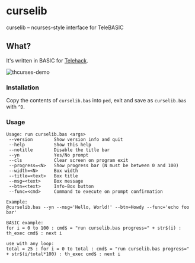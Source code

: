 # curselib
curselib – ncurses-style interface for TeleBASIC

## What?
It's written in BASIC for [Telehack](https://telehack.com).

![thcurses-demo](https://feen.us/1p6zjy.gif)

### Installation
Copy the contents of `curselib.bas` into `ped`, exit and save as `curselib.bas` with `^D`.

### Usage
```
Usage: run curselib.bas <args>
 --version        Show version info and quit
 --help           Show this help
 --notitle        Disable the title bar
 --yn             Yes/No prompt
 --cls            Clear screen on program exit
 --progress=<N>   Show progress bar (N must be between 0 and 100)
 --width=<N>      Box width
 --title=<text>   Box title
 --msg=<text>     Box message
 --btn=<text>     Info-Box button
 --func=<cmd>     Command to execute on prompt confirmation

Example:
@curselib.bas --yn --msg='Hello, World!' --btn=Howdy --func='echo foo bar'

BASIC example:
for i = 0 to 100 : cmd$ = "run curselib.bas progress=" + str$(i) : th_exec cmd$ : next i

use with any loop:
total = 25 : for i = 0 to total : cmd$ = "run curselib.bas progress=" + str$(i/total*100) : th_exec cmd$ : next i

```
